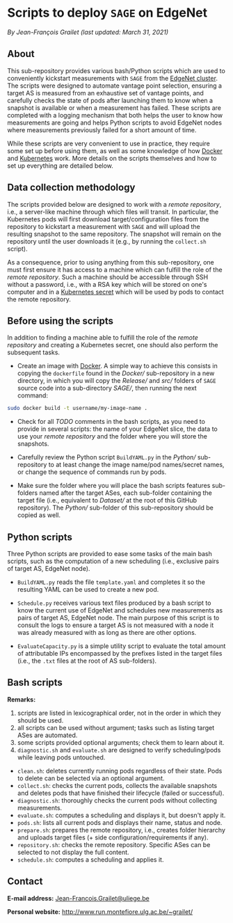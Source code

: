 # Scripts to deploy `SAGE` on EdgeNet

*By Jean-François Grailet (last updated: March 31, 2021)*

## About

This sub-repository provides various bash/Python scripts which are used to conveniently kickstart 
measurements with `SAGE` from the [EdgeNet cluster](https://edge-net.org/). The scripts were 
designed to automate vantage point selection, ensuring a target AS is measured from an exhaustive 
set of vantage points, and carefully checks the state of pods after launching them to know when a 
snapshot is available or when a measurement has failed. These scripts are completed with a logging 
mechanism that both helps the user to know how measurements are going and helps Python scripts to 
avoid EdgeNet nodes where measurements previously failed for a short amount of time.

While these scripts are very convenient to use in practice, they require some set up before using 
them, as well as some knowledge of how [Docker](https://www.docker.com/) and 
[Kubernetes](https://kubernetes.io/) work. More details on the scripts themselves and how to set 
up everything are detailed below.

## Data collection methodology

The scripts provided below are designed to work with a _remote repository_, i.e., a server-like 
machine through which files will transit. In particular, the Kubernetes pods will first download 
target/configuration files from the repository to kickstart a measurement with `SAGE` and will 
upload the resulting snapshot to the same repository. The snapshot will remain on the repository 
until the user downloads it (e.g., by running the `collect.sh` script).

As a consequence, prior to using anything from this sub-repository, one must first ensure it has 
access to a machine which can fulfill the role of the _remote repository_. Such a machine should 
be accessible through SSH without a password, i.e., with a RSA key which will be stored on one's 
computer and in a [Kubernetes secret](https://kubernetes.io/docs/concepts/configuration/secret/) 
which will be used by pods to contact the remote repository.

## Before using the scripts

In addition to finding a machine able to fulfill the role of the _remote repository_ and creating 
a Kubernetes secret, one should also perform the subsequent tasks.

* Create an image with [Docker](https://www.docker.com/). A simple way to achieve this consists 
  in copying the `dockerfile` found in the *Docker/* sub-repository in a new directory, in which 
  you will copy the *Release/* and *src/* folders of `SAGE` source code into a sub-directory 
  *SAGE/*, then running the next command:

```sh
sudo docker build -t username/my-image-name .
```

* Check for all *TODO* comments in the bash scripts, as you need to provide in several scripts: 
  the name of your EdgeNet slice, the data to use your _remote repository_ and the folder where 
  you will store the snapshots.

* Carefully review the Python script `BuildYAML.py` in the *Python/* sub-repository to at least 
  change the image name/pod names/secret names, or change the sequence of commands run by pods.

* Make sure the folder where you will place the bash scripts features sub-folders named after the 
  target ASes, each sub-folder containing the target file (i.e., equivalent to *Dataset/* at the 
  root of this GitHub repository). The *Python/* sub-folder of this sub-repository should be 
  copied as well.

## Python scripts

Three Python scripts are provided to ease some tasks of the main bash scripts, such as the 
computation of a new scheduling (i.e., exclusive pairs of target AS, EdgeNet node).

* `BuildYAML.py` reads the file `template.yaml` and completes it so the resulting YAML can be 
  used to create a new pod.

* `Schedule.py` receives various text files produced by a bash script to know the current use 
  of EdgeNet and schedules new measurements as pairs of target AS, EdgeNet node. The main purpose 
  of this script is to consult the logs to ensure a target AS is not measured with a node it was 
  already measured with as long as there are other options.

* `EvaluateCapacity.py` is a simple utility script to evaluate the total amount of attributable 
  IPs encompassed by the prefixes listed in the target files (i.e., the `.txt` files at the root 
  of AS sub-folders).

## Bash scripts

**Remarks:**
1. scripts are listed in lexicographical order, not in the order in which they should be used.
2. all scripts can be used without argument; tasks such as listing target ASes are automated.
3. some scripts provided optional arguments; check them to learn about it.
4. `diagnostic.sh` and `evaluate.sh` are designed to verify scheduling/pods while leaving pods untouched.

* `clean.sh`: deletes currently running pods regardless of their state. Pods to delete can be selected via an optional argument.
* `collect.sh`: checks the current pods, collects the available snapshots and deletes pods that have finished their lifecycle (failed or successful).
* `diagnostic.sh`: thoroughly checks the current pods without collecting measurements.
* `evaluate.sh`: computes a scheduling and displays it, but doesn't apply it.
* `pods.sh`: lists all current pods and displays their name, status and node.
* `prepare.sh`: prepares the remote repository, i.e., creates folder hierarchy and uploads target files (+ side configuration/requirements if any).
* `repository.sh`: checks the remote repository. Specific ASes can be selected to not display the full content.
* `schedule.sh`: computes a scheduling and applies it.

## Contact

**E-mail address:** Jean-Francois.Grailet@uliege.be

**Personal website:** http://www.run.montefiore.ulg.ac.be/~grailet/
